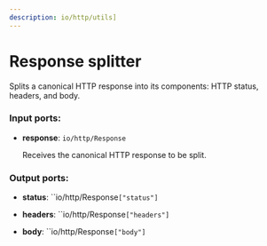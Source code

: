 ```yaml
---
description: io/http/utils]
---
```


# Response splitter

Splits a canonical HTTP response into its components: HTTP status, headers, and body.

### Input ports:

* __response__: ``io/http/Response``

    Receives the canonical HTTP response to be split.

### Output ports:

* __status__: ``io/http/Response`["status"]`


* __headers__: ``io/http/Response`["headers"]`


* __body__: ``io/http/Response`["body"]`

